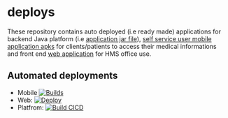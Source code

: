# deploys

These repository contains auto deployed (i.e ready made) applications for backend Java platform (i.e [application jar file](https://github.com/ospic/deploys/tree/master/platform)), [self service user mobile application apks](https://github.com/ospic/deploys/tree/master/mobile/apks) for clients/patients to access their medical informations and front end [web application](https://github.com/ospic/deploys/tree/master/application) for HMS office use.


## Automated deployments
- Mobile [![Builds](https://github.com/ospic/mobile/actions/workflows/dart.yml/badge.svg)](https://github.com/ospic/mobile/actions/workflows/dart.yml)
- Web: [![Deploy](https://github.com/ospic/webapp/actions/workflows/webapp.js.yml/badge.svg)](https://github.com/ospic/webapp/actions/workflows/webapp.js.yml)
- Platfrom: [![Build CICD](https://github.com/ospic/platform/actions/workflows/gradle.yml/badge.svg)](https://github.com/ospic/platform/actions/workflows/gradle.yml)
